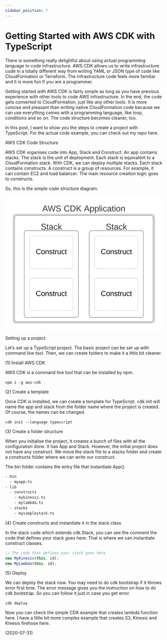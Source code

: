 ```yaml
---
sidebar_position: 7
---
```


# Getting Started with AWS CDK with TypeScript

There is something really delightful about using actual programming language to code infrastructure. AWS CDK allows us to write infrastructure code in a totally different way from writing YAML or JSON type of code like CloudFormation or Terraform. The infrastructure code feels more familiar and it is more fun if you are a programmer.

Getting started with AWS CDK is fairly simple as long as you have previous experience with other tools to code AWS infrastructure. In the end, the code gets converted to CloudFormation, just like any other tools. It is more concise and pleasant than writing native CloudFormation code because we can use everything comes with a programming language, like loop, conditions and so on. The code structure becomes cleaner, too.

In this post, I want to show you the steps to create a project with TypeScript. For the actual code example, you can check out my repo here.

AWS CDK Code Structure

AWS CDK organises code into App, Stack and Construct. An app contains stacks. The stack is the unit of deployment. Each stack is equivalent to a CloudFormation stack. With CDK, we can deploy multiple stacks. Each stack contains constructs. A construct is a group of resources. For example, it can contain EC2 and load balancer. The main resource creation logic goes to constructs.

So, this is the simple code structure diagram.

![img](img/7/AWS-CDK-code-structure.webp)

Setting up a project

Let’s set up a TypeScript project. The basic project can be set up with command line tool. Then, we can create folders to make it a little bit cleaner.

(1) Install AWS CDK

AWS CDK is a command line tool that can be installed by npm.

`npm i -g aws-cdk`

(2) Create a template

Once CDK is installed, we can create a template for TypeScript. cdk init will name the app and stack from the folder name where the project is created. Of course, the names can be changed.

`cdk init --language typescript`

(3) Create a folder structure

When you initialise the project, it creates a bunch of files with all the configuration done. It has App and Stack. However, the initial project does not have any construct. We move the stack file to a stacks folder and create a constructs folder where we can write our construct.

The bin folder contains the entry file that instantiate App().

```bash
- bin
  - myapp.ts
- lib
  - constructs
    - mykinesis.ts
    - mylambda.ts
  - stacks
    - mysimplestack.ts
```

(4) Create constructs and instantiate it in the stack class

In the stack code which extends cdk.Stack, you can see the comment the code that defines your stack goes here. That is where we can instantiate construct classes.

```ts
// The code that defines your stack goes here
new MyKinesis(this, id);
new MyLambda(this, id);
```

(5) Deploy

We can deploy the stack now. You may need to do cdk bootstrap if it throws error first time. The error message gives you the instruction on how to do cdk bootstrap. So you can follow it just in case you get error.

`cdk deploy`

Now you can check the simple CDK example that creates lambda function here. I have a little bit more complex example that creates S3, Kinesis and Kinesis firehose here.

(2020-07-31)
